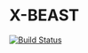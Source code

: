 X-BEAST
=======

[![Build Status](https://travis-ci.org/rbouckaert/xbeast.svg?branch=master)](https://travis-ci.org/rbouckaert/xbeast)
